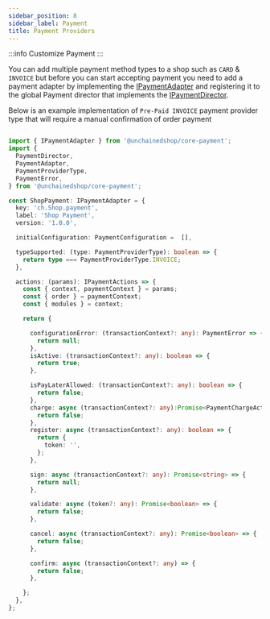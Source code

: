 ```yaml
---
sidebar_position: 8
sidebar_label: Payment
title: Payment Providers
---
```

:::info
Customize Payment
:::


 You can add multiple payment method types to a shop such as `CARD` & `INVOICE` but before you can start accepting payment you need to add a payment adapter by implementing the [IPaymentAdapter](https://docs.unchained.shop/types/types/payments.IPaymentAdapter.html) and registering it to the global Payment director that implements the [IPaymentDirector](https://docs.unchained.shop/types/types/payments.IPaymentDirector.html).

Below is an example implementation of `Pre-Paid INVOICE` payment provider type that will require a manual confirmation of order payment 

```typescript

import { IPaymentAdapter } from '@unchainedshop/core-payment';
import {
  PaymentDirector,
  PaymentAdapter,
  PaymentProviderType,
  PaymentError,
} from '@unchainedshop/core-payment';

const ShopPayment: IPaymentAdapter = {
  key: 'ch.Shop.payment',
  label: 'Shop Payment',
  version: '1.0.0',

  initialConfiguration: PaymentConfiguration =  [],

  typeSupported: (type: PaymentProviderType): boolean => {
    return type === PaymentProviderType.INVOICE;
  },

  actions: (params): IPaymentActions => {
    const { context, paymentContext } = params;
    const { order } = paymentContext;
    const { modules } = context;

    return {

      configurationError: (transactionContext?: any): PaymentError => {
        return null;
      },
      isActive: (transactionContext?: any): boolean => {
        return true;
      },

      isPayLaterAllowed: (transactionContext?: any): boolean => {
        return false;
      },
      charge: async (transactionContext?: any):Promise<PaymentChargeActionResult | false> => {
        return false;
      },
      register: async (transactionContext?: any): boolean => {
        return {
          token: '',
        };
      },

      sign: async (transactionContext?: any): Promise<string> => {
        return null;
      },

      validate: async (token?: any): Promise<boolean> => {
        return false;
      },

      cancel: async (transactionContext?: any): Promise<boolean> => {
        return false;
      },

      confirm: async (transactionContext?: any) => {
        return false;
      },

    };
  },
};


```
<!-- - **typeSupported: (type: [PaymentProviderType](https://docs.unchained.shop/types/enums/payments.PaymentProviderType.html))**: Defines what the payment adapter represents.
 - **configurationError**: returns any error that occurred for a payment adapter, could be missing required environment  variable for example
 - **isActive**: Used to disable payment adapter for a given context
 - **isPayLaterAllowed**: if you return true an order can be complete without depending on a payment status if returned false payment needs to be completed for a successful completion of an order
 - **register**: Registers a payment provider
 - **sign**: Used to authenticate user information using there submitted payment provider credential
 - **validate**
 - **cancel**: cancels payment 
  **charge: async (transactionContext?: any):Promise<[PaymentChargeActionResult](https://docs.unchained.shop/types/types/payments.PaymentChargeActionResult.html) | false>**: used for adding charge to the payment provider selected, for example it might be calling the charge API endpoint of a specific card payment provider.
 - **charge**: If you return true, the status will be changed to PAID, if you return false, the order payment status stays the same but the order status might change if you throw an error, you cancel the checkout process 




## Registering payment adapter


In order to register your custom payment adapter for use, you need to register it to the global payment director

```typescript
import { PaymentDirector } from '@unchainedshop/core-payment'

PaymentDirector.registerAdapter(ShopPayment); -->
```